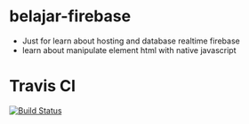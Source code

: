 # belajar-firebase
- Just for learn about hosting and database realtime firebase
- learn about manipulate element html with native javascript


# Travis CI
[![Build Status](https://travis-ci.com/rwaddin/belajar-firebase.svg?branch=main)](https://travis-ci.com/rwaddin/belajar-firebase)